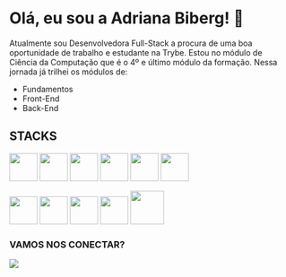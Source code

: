 # Olá, eu sou a Adriana Biberg! 👋

Atualmente sou Desenvolvedora Full-Stack a procura de uma boa oportunidade de trabalho e estudante na Trybe. Estou no módulo de Ciência da Computação que é o 4º e último módulo da formação.
Nessa jornada já trilhei os módulos de:
 - Fundamentos
 - Front-End
 - Back-End

## STACKS

<img src="https://cdn.jsdelivr.net/gh/devicons/devicon/icons/javascript/javascript-original.svg"  height="50px" width="50px" /> <img src="https://cdn.jsdelivr.net/gh/devicons/devicon/icons/typescript/typescript-original.svg" height="50px" width="50px" />
<img src="https://cdn.jsdelivr.net/gh/devicons/devicon/icons/html5/html5-original.svg" height="50px" width="50px" />
<img src="https://cdn.jsdelivr.net/gh/devicons/devicon/icons/css3/css3-original.svg" height="50px" width="50px" />
<img src="https://cdn.jsdelivr.net/gh/devicons/devicon/icons/react/react-original.svg" height="50px" width="50px" />
<img src="https://cdn.jsdelivr.net/gh/devicons/devicon/icons/redux/redux-original.svg" height="50px" width="50px" />


<img src="https://cdn.jsdelivr.net/gh/devicons/devicon/icons/nodejs/nodejs-original.svg" height="50px" width="50px" /> <img src="https://cdn.jsdelivr.net/gh/devicons/devicon/icons/docker/docker-original.svg" height="50px" width="50px"/>
<img src="https://cdn.jsdelivr.net/gh/devicons/devicon/icons/heroku/heroku-original-wordmark.svg" height="50px" width="50px"/>
<img src="https://cdn.jsdelivr.net/gh/devicons/devicon/icons/mongodb/mongodb-original-wordmark.svg" height="50px" width="50px"/>
<img src="https://cdn.jsdelivr.net/gh/devicons/devicon/icons/mysql/mysql-original-wordmark.svg" height="60px" width="60px"/>          
 

### VAMOS NOS CONECTAR?

<a href="https://www.linkedin.com/in/adrianabiberg" target="_blank"><img src="https://img.shields.io/badge/-LinkedIn-%230077B5?style=for-the-badge&logo=linkedin&logoColor=white" target="_blank"></a>
